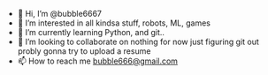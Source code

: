 - 👋 Hi, I’m @bubble6667
- 👀 I’m interested in all kindsa stuff, robots, ML, games
- 🌱 I’m currently learning Python, and git..
- 💞️ I’m looking to collaborate on nothing for now just figuring git out probly gonna try to upload a resume
- 📫 How to reach me bubble666@gmail.com

<!---
bubble6667/bubble6667 is a ✨ special ✨ repository because its `README.md` (this file) appears on your GitHub profile.
You can click the Preview link to take a look at your changes.
--->
